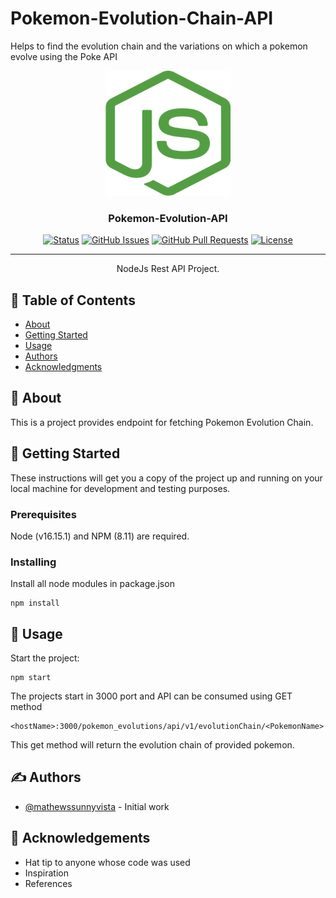 # Pokemon-Evolution-Chain-API
Helps to find the evolution chain and the variations on which a pokemon evolve using the Poke API

<p align="center">
  <a href="" rel="noopener">
 <img width=200px height=200px src="/nodejs.png" alt="Project logo"></a>
</p>

<h3 align="center">Pokemon-Evolution-API</h3>

<div align="center">

[![Status](https://img.shields.io/badge/status-active-success.svg)]()
[![GitHub Issues](https://img.shields.io/badge/issues-0%20open-green)](https://github.com/mathewssunnyvista/pokemon_evolutions/issues)
[![GitHub Pull Requests](https://img.shields.io/badge/pull%20request-0%20open-orange)](https://github.com/mathewssunnyvista/pokemon_evolutions/pulls)
[![License](https://img.shields.io/badge/license-MIT-blue.svg)](/LICENSE)

</div>

---
<p align="center"> NodeJs Rest API Project.
    <br> 
</p>

## 📝 Table of Contents

- [About](#about)
- [Getting Started](#getting_started)
- [Usage](#usage)
- [Authors](#authors)
- [Acknowledgments](#acknowledgement)

## 🧐 About <a name = "about"></a>

This is a project provides endpoint for fetching Pokemon Evolution Chain. 

## 🏁 Getting Started <a name = "getting_started"></a>

These instructions will get you a copy of the project up and running on your local machine for development and testing purposes.

### Prerequisites

Node (v16.15.1) and NPM (8.11) are required. 

### Installing

Install all node modules in package.json

```
npm install
```

<!-- 
## 🔧 Running the tests <a name = "tests"></a>

Explain how to run the automated tests for this system.

### Break down into end to end tests

Explain what these tests test and why

```
Give an example
```

### And coding style tests

Explain what these tests test and why

```
Give an example
``` -->

## 🎈 Usage <a name="usage"></a>

Start the project: 

```
npm start
```

The projects start in 3000 port and API can be consumed using GET method

```
<hostName>:3000/pokemon_evolutions/api/v1/evolutionChain/<PokemonName>
```

This get method will return the evolution chain of provided pokemon.


## ✍️ Authors <a name = "authors"></a>

- [@mathewssunnyvista](https://github.com/mathewssunnyvista) - Initial work


## 🎉 Acknowledgements <a name = "acknowledgement"></a>

- Hat tip to anyone whose code was used
- Inspiration
- References

